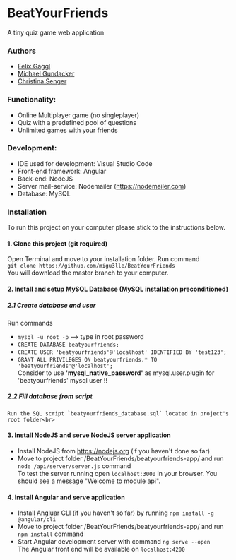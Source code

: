 # BeatYourFriends
A tiny quiz game web application

### Authors
* [Felix Gaggl](https://github.com/felixgaggl)
* [Michael Gundacker](https://github.com/migu3lle/)
* [Christina Senger](https://github.com/ChrissiSenger)

### Functionality:
 * Online Multiplayer game (no singleplayer)
 * Quiz with a predefined pool of questions
 * Unlimited games with your friends
                       
### Development:
 * IDE used for development: Visual Studio Code
 * Front-end framework: Angular
 * Back-end: NodeJS
 * Server mail-service: Nodemailer (https://nodemailer.com)
 * Database: MySQL
 
### Installation
To run this project on your computer please stick to the instructions below.<br>
#### 1. Clone this project (git required)<br>
  Open Terminal and move to your installation folder. Run command <br>
  `git clone https://github.com/migu3lle/BeatYourFriends` <br>
  You will download the master branch to your computer.
#### 2. Install and setup MySQL Database (MySQL installation preconditioned)<br>
  ##### 2.1 Create database and user
  Run commands <br>
  * `mysql -u root -p` --> type in root password <br>
  * `CREATE DATABASE beatyourfriends;` <br>
  * `CREATE USER 'beatyourfriends'@'localhost' IDENTIFIED BY 'test123';`<br>
  * `GRANT ALL PRIVILEGES ON beatyourfriends.* TO 'beatyourfriends'@'localhost';`<br>
  Consider to use **'mysql_native_password'** as mysql.user.plugin for 'beatyourfriends' mysql user !! <br>
  ##### 2.2 Fill database from script<br>
    Run the SQL script `beatyourfriends_database.sql` located in project's root folder<br>
#### 3. Install NodeJS and serve NodeJS server application<br>
  * Install NodeJS from https://nodejs.org (if you haven't done so far)<br>
  * Move to project folder /BeatYourFriends/beatyourfriends-app/ and run `node /api/server/server.js` command<br>
  To test the server running open `localhost:3000` in your browser. You should see a message "Welcome to module api".<br>
#### 4. Install Angular and serve application<br>
  * Install Angluar CLI (if you haven't so far) by running `npm install -g @angular/cli`<br>
  * Move to project folder /BeatYourFriends/beatyourfriends-app/ and run `npm install` command<br>
  * Start Angular development server with command `ng serve --open`<br>
  The Angular front end will be available on `localhost:4200`<br>
  



